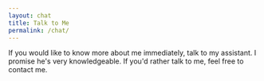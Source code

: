 ```yaml
---
layout: chat
title: Talk to Me
permalink: /chat/
---
```



If you would like to know more about me immediately, talk to my assistant. I promise he's very knowledgeable. If you'd rather talk to me, feel free to contact me. 